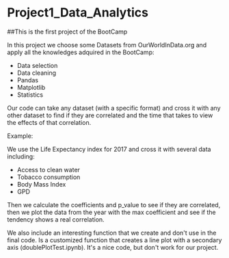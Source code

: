 # Project1_Data_Analytics

##This is the first project of the BootCamp

In this project we choose some Datasets from OurWorldInData.org and apply all the knowledges adquired in the BootCamp:

- Data selection
- Data cleaning
- Pandas
- Matplotlib
- Statistics

Our code can take any dataset (with a specific format) and cross it with any other dataset to find if they are correlated and the time that takes to view the effects of that correlation.

Example:

We use the Life Expectancy index for 2017 and cross it with several data including:
- Access to clean water
- Tobacco consumption
- Body Mass Index
- GPD

Then we calculate the coefficients and p_value to see if they are correlated, then we plot the data from the year with the max coefficient and see if the tendency shows a real correlation.

We also include an interesting function that we create and don't use in the final code. Is a customized function that creates a line plot with a secondary axis (doublePlotTest.ipynb). It's a nice code, but don't work for our project.
